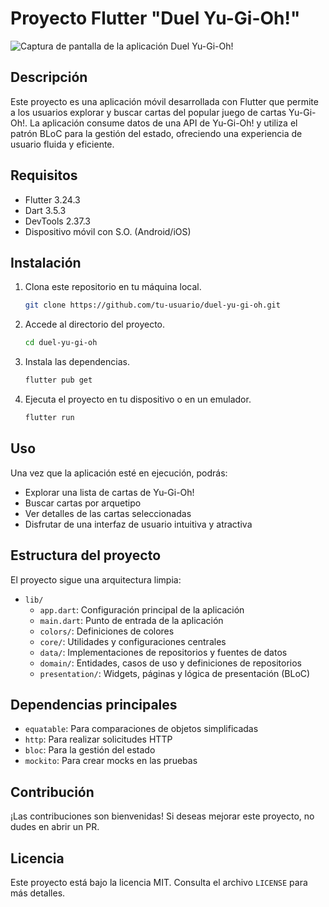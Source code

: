 # Proyecto Flutter "Duel Yu-Gi-Oh!"

![Captura de pantalla de la aplicación Duel Yu-Gi-Oh!](https://i.imgur.com/4hkXUm9.jpeg)

## Descripción
Este proyecto es una aplicación móvil desarrollada con Flutter que permite a los usuarios explorar y buscar cartas del popular juego de cartas Yu-Gi-Oh!. La aplicación consume datos de una API de Yu-Gi-Oh! y utiliza el patrón BLoC para la gestión del estado, ofreciendo una experiencia de usuario fluida y eficiente.

## Requisitos
- Flutter 3.24.3
- Dart 3.5.3
- DevTools 2.37.3
- Dispositivo móvil con S.O. (Android/iOS)

## Instalación
1. Clona este repositorio en tu máquina local.
    ```bash
    git clone https://github.com/tu-usuario/duel-yu-gi-oh.git
    ```
2. Accede al directorio del proyecto.
    ```bash
    cd duel-yu-gi-oh
    ```
3. Instala las dependencias.
    ```bash
    flutter pub get
    ```
4. Ejecuta el proyecto en tu dispositivo o en un emulador.
    ```bash
    flutter run
    ```

## Uso
Una vez que la aplicación esté en ejecución, podrás:
- Explorar una lista de cartas de Yu-Gi-Oh!
- Buscar cartas por arquetipo
- Ver detalles de las cartas seleccionadas
- Disfrutar de una interfaz de usuario intuitiva y atractiva

## Estructura del proyecto
El proyecto sigue una arquitectura limpia:
- `lib/`
  - `app.dart`: Configuración principal de la aplicación
  - `main.dart`: Punto de entrada de la aplicación
  - `colors/`: Definiciones de colores
  - `core/`: Utilidades y configuraciones centrales
  - `data/`: Implementaciones de repositorios y fuentes de datos
  - `domain/`: Entidades, casos de uso y definiciones de repositorios
  - `presentation/`: Widgets, páginas y lógica de presentación (BLoC)

## Dependencias principales
- `equatable`: Para comparaciones de objetos simplificadas
- `http`: Para realizar solicitudes HTTP
- `bloc`: Para la gestión del estado
- `mockito`: Para crear mocks en las pruebas

## Contribución
¡Las contribuciones son bienvenidas! Si deseas mejorar este proyecto, no dudes en abrir un PR.

## Licencia
Este proyecto está bajo la licencia MIT. Consulta el archivo `LICENSE` para más detalles.
